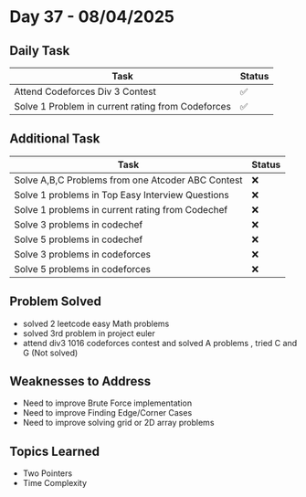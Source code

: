 # Day 37 - 08/04/2025

## Daily Task
|**Task**                                           |**Status**|
|---------------------------------------------------|----------|
|Attend Codeforces Div 3 Contest                    |    ✅    |
|Solve 1 Problem in current rating from Codeforces  |    ✅    |


## Additional Task
|**Task**                                           |**Status**|
|---------------------------------------------------|----------|
|Solve A,B,C Problems from one Atcoder ABC Contest  |    ❌    |
|Solve 1 problems in Top Easy Interview Questions   |    ❌    |
|Solve 1 problems in current rating from Codechef   |    ❌    |
|Solve 3 problems in codechef                       |    ❌    |
|Solve 5 problems in codechef                       |    ❌    |
|Solve 3 problems in codeforces                     |    ❌    |
|Solve 5 problems in codeforces                     |    ❌    |

## Problem Solved
- solved 2 leetcode easy Math problems
- solved 3rd problem in project euler
- attend div3 1016 codeforces contest and solved A problems , tried C and G (Not solved)

## Weaknesses to Address
- Need to improve Brute Force implementation 
- Need to improve Finding Edge/Corner Cases 
- Need to improve solving grid or 2D array problems   


## Topics Learned
- Two Pointers
- Time Complexity